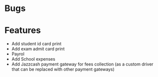 # Bugs

# Features

- Add student id card print
- Add exam admit card print
- Payrol
- Add School expenses
- Add Jazzcash payment gateway for fees collection (as a custom driver that can be replaced with other payment gateways)
